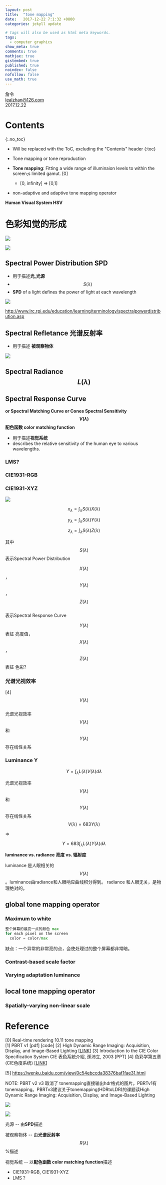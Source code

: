 ```yaml
---
layout: post
title:  "tone mapping"
date:   2017-12-22 7:1:32 +0800
categories: jekyll update

# tags will also be used as html meta keywords.
tags:
  - computer graphics
show_meta: true
comments: true
mathjax: true
gistembed: true
published: true
noindex: false
nofollow: false
use_math: true
---
```


詹令   
lealzhan@126.com    
2017.12.22   

# Contents 
{:.no_toc}

* Will be replaced with the ToC, excluding the "Contents" header
{:toc}


- Tone mapping or tone reproduction
- **Tone mapping**: Fitting a wide range of illuminaion levels to within the screen;s limited gamut. [0]
  - [0, infinity] => [0,1]
 
- non-adaptive and adaptive tone mapping operator

**Human Visual System HSV**


# **色彩知觉的形成**

![](https://raw.githubusercontent.com/lealzhan/lealzhan.github.io/master/_pictures/2017-12-22-tone-mapping-2.png)

![](https://raw.githubusercontent.com/lealzhan/lealzhan.github.io/master/_pictures/2017-12-22-tone-mapping-3.png)


## **Spectral Power Distribution SPD**

- 用于描述**光,光源**
- $$S({\lambda})$$   
- **SPD** of a light defines the power of light at each wavelength


![](https://raw.githubusercontent.com/lealzhan/lealzhan.github.io/master/_pictures/2017-12-22-tone-mapping-1.png)


http://www.lrc.rpi.edu/education/learning/terminology/spectralpowerdistribution.asp

## **Spectral Refletance 光谱反射率**

- 用于描述 **被观察物体**

![](https://raw.githubusercontent.com/lealzhan/lealzhan.github.io/master/_pictures/2017-12-22-tone-mapping-4.png)


## **Spectral Radiance$$L(\lambda)$$**



## **Spectral Response Curve**
**or Spectral Matching Curve or Cones Spectral Sensitivity $$V(\lambda)$$**
**配色函数 color matching function**

- 用于描述**视觉系统**
- describes the relative sensitivity of the human eye to various wavelengths. 

### LMS?


### CIE1931-RGB



### CIE1931-XYZ

![](https://raw.githubusercontent.com/lealzhan/lealzhan.github.io/master/_pictures/2017-12-22-tone-mapping-0.png)



$$ x_{\lambda} = \int_{\lambda} S(\lambda) X(\lambda) $$

$$ y_{\lambda} = \int_{\lambda} S(\lambda) Y(\lambda) $$

$$ z_{\lambda} = \int_{\lambda} S(\lambda) Z(\lambda) $$

其中   
$$S(\lambda)$$表示Spectral Power Distribution   

$$X(\lambda)$$，$$Y(\lambda)$$， $$Z(\lambda)$$   
表示Spectral Response Curve

$$Y(\lambda)$$表征 亮度值，$$X(\lambda)$$，$$Z(\lambda)$$ 表征 色彩?

### **光谱光视效率**
[4]   
$$V(\lambda)$$   
光谱光视效率 $$V(\lambda)$$ 和$$Y(\lambda)$$存在线性关系

### **Luminance Y** 

$$ Y = \int _\lambda L(\lambda) V(\lambda)d\lambda $$


光谱光视效率 $$V(\lambda)$$ 和$$Y(\lambda)$$存在线性关系
$$V(\lambda) = 683Y(\lambda)$$

=>

$$ Y = 683\int _\lambda L(\lambda) Y(\lambda)d\lambda $$



**luminance vs. radiance**
**亮度 vs. 辐射度**

luminance 是人眼相关的$$V(\lambda)$$。luminance由radiance和人眼响应曲线积分得到。
radiance 和人眼无关，是物理绝对的。







## global tone mapping operator

### Maximum to white

``` python
整个屏幕的最亮一点的颜色 max
for each pixel on the screen 
  color = color/max
```

缺点：一个异常的非常亮的点，会使处理过的整个屏幕都非常暗。





### Contrast-based scale factor


### Varying adaptation luminance







## local tone mapping operator

### Spatially-varying non-linear scale


# Reference
[0] Real-time rendering 10.11 tone mapping    
[1] PBRT v1 [pdf] [code]
[2] High Dynamic Range Imaging: Acquisition, Display, and Image-Based Lighting  [[LINK](https://pan.baidu.com/s/1dE5lvDR)]
[3] Introduction to the CIE Color Specification System CIE 表色系統介紹, 孫沛立, 2003 [PPT]
[4] 色彩学第五章(CIE色度系统) [[LINK](https://wenku.baidu.com/view/553102cfda38376baf1fae50.html)]

[5] https://wenku.baidu.com/view/0c54ebccda38376baf1fae31.html

NOTE:
PBRT v2 v3 取消了 tonemapping直接输出hdr格式的图片。PBRTv1有tonemapping。PBRTv3建议关于tonemapping(HDRtoLDR)的课题读High Dynamic Range Imaging: Acquisition, Display, and Image-Based Lighting




![](https://raw.githubusercontent.com/lealzhan/lealzhan.github.io/master/_pictures/2017-12-22-tone-mapping-2.png)

![](https://raw.githubusercontent.com/lealzhan/lealzhan.github.io/master/_pictures/2017-12-22-tone-mapping-3.png)

光源 -- 由**SPD**描述   

被观察物体 -- 由**光谱反射率** $$R(\lambda)$$ %描述   

视觉系统 -- 以**配色函数 color matching function**描述   
- CIE1931-RGB, CIE1931-XYZ
- LMS？


